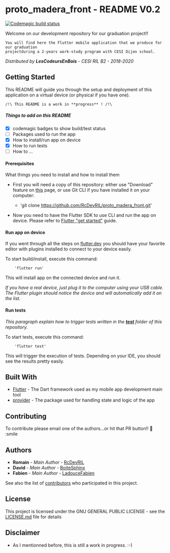 # proto_madera_front - README V0.2
[![Codemagic build status][]][latest_build]

Welcome on our development repository for our graduation project!! 

    You will find here the Flutter mobile application that we produce for our graduation 
    projectduring a 2-years work-study program with CESI Dijon school.
  
*Distributed by __LesCodeursEnBois__ - CESI RIL B2 - 2018-2020*

## Getting Started

This README will guide you through the setup and deployment of this application on a virtual device (or physical if you have one).

    /!\ This README is a work in **progress** ! /!\
    
##### Things to add on this README

* [X] codemagic badges to show build/test status
* [ ] Packages used to run the app
* [X] How to install/run app on device
* [X] How to run tests
* [ ] How to ...

#### Prerequisites

What things you need to install and how to install them

* First you will need a copy of this repository: either use "Download" feature on [this][Github root] page, or use Git CLI if you have installed it on your computer:
    * 'git clone https://github.com/RcDevRIL/proto_madera_front.git'

* Now you need to have the Flutter SDK to use CLI and run the app on device. Please refer to [Flutter "get started"] guide.


#### Run app on device

If you went through all the steps on [flutter.dev][Flutter "get started"] you should have your favorite editor with plugins installed to connect to your device easily. 

To start build/install, execute this command:

        'flutter run'

This will install app on the connected device and run it. 

_If you have a real device, just plug it to the computer using your USB cable. The Flutter plugin should notice the device and will automatically add it on the list._

#### Run tests

_This paragraph explain how to trigger tests written in the **[test]** folder of this repository._

To start tests, execute this command:

        'flutter test'

This will trigger the execution of tests. Depending on your IDE, you should see the results pretty easily. 

## Built With

* [Flutter] - The Dart framework used as my mobile app development main tool
* [provider] - The package used for handling state and logic of the app

## Contributing

To contribute please email one of the authors...or hit that PR button!! :rocket: :smile

## Authors

* **Romain** - *Main Author* - [RcDevRIL]
* **David** - *Main Author* - [BoiteSphinx]
* **Fabien** - *Main Author* - [LadouceFabien]

See also the list of [contributors] who participated in this project.

## License

This project is licensed under the GNU GENERAL PUBLIC LICENSE - see the [LICENSE.md] file for details

## Disclaimer

* As I mentionned before, this is still a work in progress. :-)

[Codemagic build status]: https://api.codemagic.io/apps/5da43b8a9f20ef13ab7a2017/5da43b8a9f20ef13ab7a2016/status_badge.svg
[latest_build]: https://codemagic.io/apps/5da43b8a9f20ef13ab7a2017/5da43b8a9f20ef13ab7a2016/latest_build
[Flutter "get started"]: https://flutter.dev/get-started/
[Github root]: https://github.com/RcDevRIL/proto_madera_front/
[test]: https://github.com/RcDevRIL/proto_madera_front/tree/master/test
[Flutter]: https://github.com/flutter/flutter/
[provider]: https://pub.dev/packages/provider
[RcDevRIL]: https://github.com/RcDevRIL
[BoiteSphinx]: https://github.com/BoiteSphinx
[LadouceFabien]: https://github.com/LadouceFabien
[contributors]: https://github.com/RcDevRIL/proto_madera_front/contributors
[LICENSE.md]: https://github.com/RcDevRIL/proto_madera_front/blob/master/LICENSE